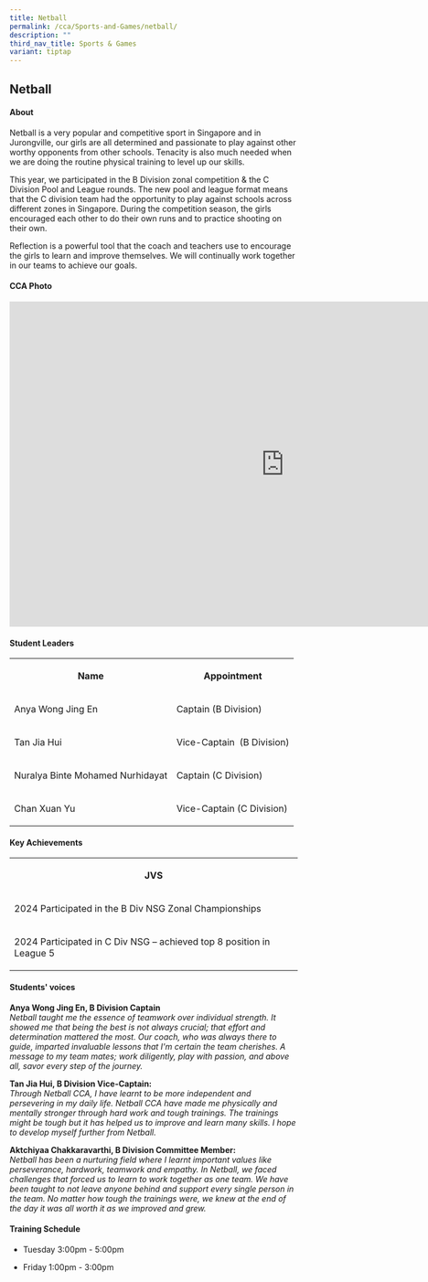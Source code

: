 ```yaml
---
title: Netball
permalink: /cca/Sports-and-Games/netball/
description: ""
third_nav_title: Sports & Games
variant: tiptap
---
```

<h2>Netball</h2>
<h4>About</h4>
<p>Netball is a very popular and competitive sport in Singapore and in Jurongville,
our girls are all determined and passionate to play against other worthy
opponents from other schools. Tenacity is also much needed when we are
doing the routine physical training to level up our skills.</p>
<p>This year, we participated in the B Division zonal competition &amp; the
C Division Pool and League rounds. The new pool and league format means
that the C division team had the opportunity to play against schools across
different zones in Singapore. During the competition season, the girls
encouraged each other to do their own runs and to practice shooting on
their own.</p>
<p>Reflection is a powerful tool that the coach and teachers use to encourage
the girls to learn and improve themselves. We will continually work together
in our teams to achieve our goals.</p>
<h4>CCA Photo</h4>
<div class="iframe-wrapper">
<iframe height="569" width="960" allowfullscreen="true" frameborder="0" src="https://docs.google.com/presentation/d/e/2PACX-1vSy2QY5EYzWwwA7SFK1ngKUwXs7rx-tMu_EmdeBIUX6kSN5Qw7UM3xMwoKdNxwq5hegG18pzy2Q8etG/embed?start=true&amp;loop=true&amp;delayms=5000"></iframe>
</div>
<h4>Student Leaders</h4>
<table style="minWidth: 50px">
<colgroup>
<col>
<col>
</colgroup>
<tbody>
<tr>
<th rowspan="1" colspan="1">
<p>Name</p>
</th>
<th rowspan="1" colspan="1">
<p>Appointment</p>
</th>
</tr>
<tr>
<td rowspan="1" colspan="1">
<p>Anya Wong Jing En</p>
</td>
<td rowspan="1" colspan="1">
<p>Captain (B Division)</p>
</td>
</tr>
<tr>
<td rowspan="1" colspan="1">
<p>Tan Jia Hui</p>
</td>
<td rowspan="1" colspan="1">
<p>Vice-Captain&nbsp; (B Division)</p>
</td>
</tr>
<tr>
<td rowspan="1" colspan="1">
<p>Nuralya Binte Mohamed Nurhidayat</p>
</td>
<td rowspan="1" colspan="1">
<p>Captain (C Division)</p>
</td>
</tr>
<tr>
<td rowspan="1" colspan="1">
<p>Chan Xuan Yu</p>
</td>
<td rowspan="1" colspan="1">
<p>Vice-Captain (C Division)</p>
</td>
</tr>
</tbody>
</table>
<h4>Key Achievements</h4>
<table style="minWidth: 25px">
<colgroup>
<col>
</colgroup>
<tbody>
<tr>
<th rowspan="1" colspan="1">
<p>JVS</p>
</th>
</tr>
<tr>
<td rowspan="1" colspan="1">
<p>2024 Participated in the B Div NSG Zonal Championships</p>
</td>
</tr>
<tr>
<td rowspan="1" colspan="1">
<p>2024 Participated in C Div NSG – achieved top 8 position in League 5</p>
</td>
</tr>
</tbody>
</table>
<h4>Students' voices</h4>
<p><strong>Anya Wong Jing En, B Division Captain</strong>
<br><em>Netball taught me the essence of teamwork over individual strength. It showed me that being the best is not always crucial; that effort and determination mattered the most. Our coach, who was always there to guide, imparted invaluable lessons that I'm certain the team cherishes. A message to my team mates; work diligently, play with passion, and above all, savor every step of the journey. </em>
</p>
<p><strong>Tan Jia Hui, B Division Vice-Captain:</strong>
<br><em>Through Netball CCA, I have learnt to be more independent and persevering in my daily life. Netball CCA have made me physically and mentally stronger through hard work and tough trainings. The trainings might be tough but it has helped us to improve and learn many skills. I hope to develop myself further from Netball.</em>
</p>
<p><strong>Aktchiyaa Chakkaravarthi, B Division Committee Member:</strong>
<br><em>Netball has been a nurturing field where I learnt important values like perseverance, hardwork, teamwork and empathy. In Netball, we faced challenges that forced us to learn to work together as one team. We have been taught to not leave anyone behind and support every single person in the team. No matter how tough the trainings were, we knew at the end of the day it was all worth it as we improved and grew. </em>
</p>
<h4>Training Schedule</h4>
<ul data-tight="true" class="tight">
<li>
<p>Tuesday 3:00pm - 5:00pm
<br>
</p>
</li>
<li>
<p>Friday 1:00pm - 3:00pm</p>
</li>
</ul>
<p></p>